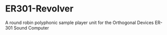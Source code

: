 # ER301-Revolver
A round robin polyphonic sample player unit for the Orthogonal Devices ER-301 Sound Computer
